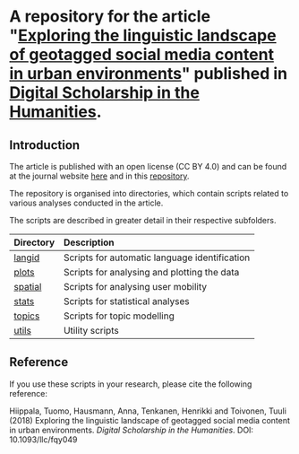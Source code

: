 # A repository for the article "[Exploring the linguistic landscape of geotagged social media content in urban environments](https://doi.org/10.1093/llc/fqy049)" published in [Digital Scholarship in the Humanities](https://academic.oup.com/dsh).

## Introduction

The article is published with an open license (CC BY 4.0) and can be found at the journal website [here](https://doi.org/10.1093/llc/fqy049) and in this [repository](hiippala-etal-2018.pdf).

The repository is organised into directories, which contain scripts related to various analyses conducted in the article.

The scripts are described in greater detail in their respective subfolders.

| Directory | Description |
| :-------- | :---------- |
| [langid](langid)   | Scripts for automatic language identification |
| [plots](plots) | Scripts for analysing and plotting the data |
| [spatial](spatial) | Scripts for analysing user mobility |
| [stats](stats) | Scripts for statistical analyses |
| [topics](topics) | Scripts for topic modelling |
| [utils](utils) | Utility scripts |

## Reference

If you use these scripts in your research, please cite the following reference:

Hiippala, Tuomo, Hausmann, Anna, Tenkanen, Henrikki and Toivonen, Tuuli (2018) Exploring the linguistic landscape of geotagged social media content in urban environments. <i>Digital Scholarship in the Humanities</i>. DOI: 10.1093/llc/fqy049
